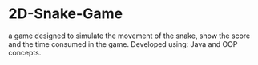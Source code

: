 # 2D-Snake-Game
 a game designed to simulate the movement of the snake,
 show the score and the time consumed in the game. 
 Developed using: Java and OOP concepts.
